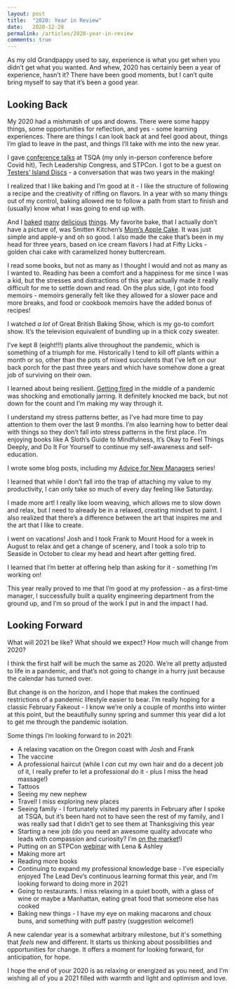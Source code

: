 ```yaml
---
layout: post
title:  "2020: Year in Review"
date:   2020-12-28
permalink: /articles/2020-year-in-review
comments: true
---
```


As my old Grandpappy used to say, experience is what you get when you didn’t get what you wanted. And whew, 2020 has certainly been a year of experience, hasn’t it? There have been good moments, but I can’t quite bring myself to say that it’s been a good year. 

## Looking Back

My 2020 had a mishmash of ups and downs. There were some happy things, some opportunities for reflection, and yes - some learning experiences. There are things I can look back at and feel good about, things I’m glad to leave in the past, and things I’ll take with me into the new year.

I gave [conference talks](https://angelariggs.github.io/talks) at TSQA (my only in-person conference before Covid hit), Tech Leadership Congress, and STPCon. I got to be a guest on [Testers’ Island Discs](http://bit.ly/testers-island-ep41) - a conversation that was two years in the making!

I realized that I like baking and I’m good at it - I like the structure of following a recipe and the creativity of riffing on flavors. In a year with so many things out of my control, baking allowed me to follow a path from start to finish and (usually) know what I was going to end up with.

And I [baked](https://www.instagram.com/p/CC2eqGaBHEK/) [many](https://www.instagram.com/p/CC89x_GhzTj/) [delicious](https://www.instagram.com/p/CF3N7Y9h-xv/) [things](https://www.instagram.com/p/CI9mwpVhzTR/). My favorite bake, that I actually don’t have a picture of, was Smitten Kitchen’s [Mom’s Apple Cake](https://smittenkitchen.com/2008/09/moms-apple-cake/). It was just simple and apple-y and oh so good. I also made the cake that’s been in my head for three years, based on ice cream flavors I had at Fifty Licks - golden chai cake with caramelized honey buttercream. 

I read some books, but not as many as I thought I would and not as many as I wanted to. Reading has been a comfort and a happiness for me since I was a kid, but the stresses and distractions of this year actually made it really difficult for me to settle down and read. On the plus side, I got into food memoirs - memoirs generally felt like they allowed for a slower pace and more breaks, and food or cookbook memoirs have the added bonus of recipes!

I watched _a lot_ of Great British Baking Show, which is my go-to comfort show. It’s the television equivalent of bundling up in a thick cozy sweater.

I’ve kept 8 (eight!!!) plants alive throughout the pandemic, which is something of a triumph for me. Historically I tend to kill off plants within a month or so, other than the pots of mixed succulents that I’ve left on our back porch for the past three years and which have somehow done a great job of surviving on their own.

I learned about being resilient. [Getting fired](https://angelariggs.github.io/articles/thirty-five-days) in the middle of a pandemic was shocking and emotionally jarring. It definitely knocked me back, but not down for the count and I’m making my way through it.

I understand my stress patterns better, as I’ve had more time to pay attention to them over the last 9 months. I’m also learning how to better deal with things so they don’t fall into stress patterns in the first place. I’m enjoying books like A Sloth’s Guide to Mindfulness, It’s Okay to Feel Things Deeply, and Do It For Yourself to continue my self-awareness and self-education.

I wrote some blog posts, including my [Advice for New Managers](https://angelariggs.github.io/articles/advice-for-new-managers) series!

I learned that while I don’t fall into the trap of attaching my value to my productivity, I can only take so much of every day feeling like Saturday. 

I made more art! I really like loom weaving, which allows me to slow down and relax, but I need to already be in a relaxed, creating mindset to paint. I also realized that there’s a difference between the art that inspires me and the art that I like to create.

I went on vacations! Josh and I took Frank to Mount Hood for a week in August to relax and get a change of scenery, and I took a solo trip to Seaside in October to clear my head and heart after getting fired.

I learned that I’m better at offering help than asking for it - something I’m working on!

This year really proved to me that I’m good at my profession - as a first-time manager, I successfully built a quality engineering department from the ground up, and I’m so proud of the work I put in and the impact I had. 

## Looking Forward

What will 2021 be like? What should we expect? How much will change from 2020? 

I think the first half will be much the same as 2020. We’re all pretty adjusted to life in a pandemic, and that’s not going to change in a hurry just because the calendar has turned over. 

But change is on the horizon, and I hope that makes the continued restrictions of a pandemic lifestyle easier to bear. I’m really hoping for a classic February Fakeout - I know we’re only a couple of months into winter at this point, but the beautifully sunny spring and summer this year did a lot to get me through the pandemic isolation.

Some things I’m looking forward to in 2021:

- A relaxing vacation on the Oregon coast with Josh and Frank
- The vaccine
- A professional haircut (while I _can_ cut my own hair and do a decent job of it, I really prefer to let a professional do it - plus I miss the head massage!)
- Tattoos
- Seeing my new nephew
- Travel! I miss exploring new places
- Seeing family - I fortunately visited my parents in February after I spoke at TSQA, but it’s been hard not to have seen the rest of my family, and I was really sad that I didn’t get to see them at Thanksgiving this year
- Starting a new job (do you need an awesome quality advocate who leads with compassion and curiosity? I’m [on the market](https://angelariggs.github.io/articles/looking-for-work)!)
- Putting on an STPCon [webinar](https://bit.ly/stpcon-panel-selfcare) with Lena & Ashley
- Making more art
- Reading more books
- Continuing to expand my professional knowledge base - I’ve especially enjoyed The Lead Dev’s continuous learning format this year, and I’m looking forward to doing more in 2021
- Going to restaurants. I miss relaxing in a quiet booth, with a glass of wine or maybe a Manhattan, eating great food that someone else has cooked
- Baking new things - I have my eye on making macarons and choux buns, and something with puff pastry (suggestion welcome!)

A new calendar year is a somewhat arbitrary milestone, but it's something that _feels_ new and different. It starts us thinking about possibilities and opportunities for change. It offers a moment for looking forward, for anticipation, for hope. 

I hope the end of your 2020 is as relaxing or energized as you need, and I'm wishing all of you a 2021 filled with warmth and light and optimism and love. 


